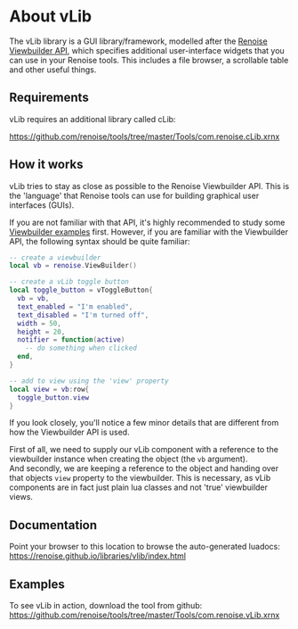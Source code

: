 # About vLib

The vLib library is a GUI library/framework, modelled after the [Renoise Viewbuilder API](https://github.com/renoise/xrnx/blob/master/docs/API/renoise/renoise.ViewBuilder.md), which specifies additional user-interface widgets that you can use in your Renoise tools. This includes a file browser, a scrollable table and other useful things.

## Requirements

vLib requires an additional library called cLib:  

https://github.com/renoise/tools/tree/master/Tools/com.renoise.cLib.xrnx

## How it works

vLib tries to stay as close as possible to the Renoise Viewbuilder API. This is the 'language' that Renoise tools can use for building graphical user interfaces (GUIs). 

If you are not familiar with that API, it's highly recommended to study some [Viewbuilder examples](https://github.com/renoise/tools/tree/master/Tools/com.renoise.ExampleToolGui.xrnx)
first. However, if you are familiar with the Viewbuilder API, the following syntax should be quite familiar: 

```lua
-- create a viewbuilder
local vb = renoise.ViewBuilder()

-- create a vLib toggle button
local toggle_button = vToggleButton{
  vb = vb,
  text_enabled = "I'm enabled",
  text_disabled = "I'm turned off",
  width = 50,
  height = 20,
  notifier = function(active)
    -- do something when clicked
  end,
}

-- add to view using the 'view' property
local view = vb:row{
  toggle_button.view
}


```

If you look closely, you'll notice a few minor details that are different from how the Viewbuilder API is used. 

First of all, we need to supply our vLib component with a reference to the viewbuilder instance when creating the object (the `vb` argument).  
And secondly, we are keeping a reference to the object and handing over that objects `view` property to the viewbuilder. This is necessary, as vLib components are in fact just plain lua classes and not 'true' viewbuilder views. 


## Documentation

Point your browser to this location to browse the auto-generated luadocs:  
https://renoise.github.io/libraries/vlib/index.html

## Examples 

To see vLib in action, download the tool from github:  
https://github.com/renoise/tools/tree/master/Tools/com.renoise.vLib.xrnx
